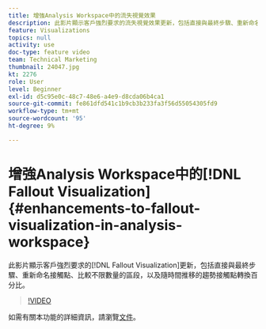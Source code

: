 ```yaml
---
title: 增強Analysis Workspace中的流失視覺效果
description: 此影片顯示客戶強烈要求的流失視覺效果更新，包括直接與最終步驟、重新命名接觸點、比較不限數量的區段，以及隨時間推移的趨勢接觸點轉換百分比。
feature: Visualizations
topics: null
activity: use
doc-type: feature video
team: Technical Marketing
thumbnail: 24047.jpg
kt: 2276
role: User
level: Beginner
exl-id: d5c95e0c-48c7-48e6-a4e9-d8cda06b4ca1
source-git-commit: fe861dfd541c1b9cb3b233fa3f56d55054305fd9
workflow-type: tm+mt
source-wordcount: '95'
ht-degree: 9%

---
```


# 增強Analysis Workspace中的[!DNL Fallout Visualization] {#enhancements-to-fallout-visualization-in-analysis-workspace}

此影片顯示客戶強烈要求的[!DNL Fallout Visualization]更新，包括直接與最終步驟、重新命名接觸點、比較不限數量的區段，以及隨時間推移的趨勢接觸點轉換百分比。

>[!VIDEO](https://video.tv.adobe.com/v/24047/?quality=12)

如需有關本功能的詳細資訊，請瀏覽[文件](https://experienceleague.adobe.com/docs/analytics/analyze/analysis-workspace/visualizations/fallout/fallout-flow.html?lang=en)。
